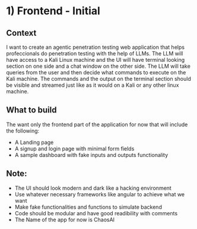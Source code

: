 # 1) Frontend - Initial

## Context
I want to create an agentic penetration testing web application that helps profeccionals do penetration testing with the help of LLMs.
The LLM will have access to a Kali Linux machine and the UI will have terminal looking section on one side and a chat window on the other side.
The LLM will take queries from the user and then decide what commands to execute on the Kali machine.
The commands and the output on the terminal section should be visible and streamed just like as it would on a Kali or any other linux machine.

## What to build
The want only the frontend part of the application for now that will include the following:
- A Landing page
- A signup and login page with minimal form fields
- A sample dashboard with fake inputs and outputs functionality

## Note:
- The UI should look modern and dark like a hacking environment
- Use whatever necessary frameworks like angular to achieve what we want
- Make fake functionalities and functions to simulate backend
- Code should be modular and have good readibility with comments
- The Name of the app for now is ChaosAI